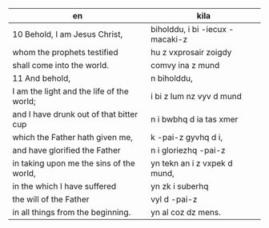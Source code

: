 en | kila
--- | ---
10 Behold, I am Jesus Christ, | biholddu, i bi -iecux -macaki-z
whom the prophets testified | hu z vxprosair zoigdy
shall come into the world. | comvy ina z mund
11 And behold, | n biholddu,
I am the light and the life of the world; | i bi z lum nz vyv d mund
and I have drunk out of that bitter cup | n i bwbhq d ia tas xmer
which the Father hath given me, | k -pai-z gyvhq d i,
and have glorified the Father | n i gloriezhq -pai-z
in taking upon me the sins of the world, | yn tekn an i z vxpek d mund,
in the which I have suffered | yn zk i suberhq
the will of the Father | vyl d -pai-z
in all things from the beginning. | yn al coz dz mens.